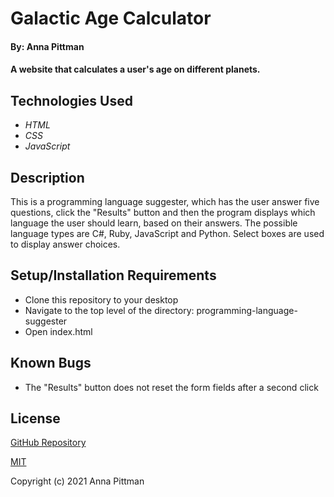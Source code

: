 # Galactic Age Calculator

#### By: Anna Pittman

#### A website that calculates a user's age on different planets.
## Technologies Used

* _HTML_
* _CSS_
* _JavaScript_

## Description

This is a programming language suggester, which has the user answer five questions, click the "Results" button and then the program displays which language the user should learn, based on their answers. The possible language types are C#, Ruby, JavaScript and Python. Select boxes are used to display answer choices. 

## Setup/Installation Requirements

* Clone this repository to your desktop
* Navigate to the top level of the directory: programming-language-suggester
* Open index.html

## Known Bugs

* The "Results" button does not reset the form fields after a second click

## License

[GitHub Repository](https://github.com/an12346/galactic-age-calculator-)

[MIT](https://opensource.org/licenses/MIT)

Copyright (c) 2021 Anna Pittman

